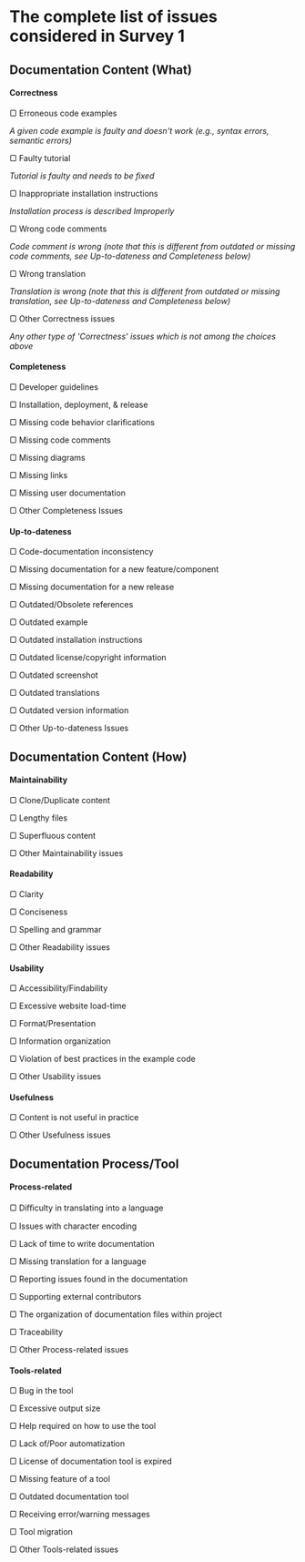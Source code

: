 # The complete list of issues considered in Survey 1


## Documentation Content (What)

#### Correctness
▢	Erroneous code examples

_A given code example is faulty and doesn't work (e.g., syntax errors, semantic errors)_

▢	Faulty tutorial

_Tutorial is faulty and needs to be fixed_

▢	Inappropriate installation instructions

_Installation process is described Improperly_

▢	Wrong code comments

_Code comment is wrong (note that this is different from outdated or missing code comments, see Up-to-dateness and Completeness below)_

▢	Wrong translation

_Translation is wrong (note that this is different from outdated or missing translation, see Up-to-dateness and Completeness below)_

▢	Other Correctness issues

_Any other type of 'Correctness' issues which is not among the choices above_

#### Completeness
▢	Developer guidelines

▢	Installation, deployment, & release

▢	Missing code behavior clarifications

▢	Missing code comments

▢	Missing diagrams 

▢	Missing links 

▢	Missing user documentation

▢	Other Completeness Issues

#### Up-to-dateness
▢	Code-documentation inconsistency

▢	Missing documentation for a new feature/component

▢	Missing documentation for a new release

▢	Outdated/Obsolete references

▢	Outdated example

▢	Outdated installation instructions

▢	Outdated license/copyright information

▢	Outdated screenshot

▢	Outdated translations

▢	Outdated version information

▢	Other Up-to-dateness Issues 



## Documentation Content (How)

#### Maintainability
▢	Clone/Duplicate content

▢	Lengthy files

▢	Superfluous content

▢	Other Maintainability issues

#### Readability
▢	Clarity

▢	Conciseness

▢	Spelling and grammar

▢	Other Readability issues

#### Usability
▢	Accessibility/Findability

▢	Excessive website load-time

▢	Format/Presentation

▢	Information organization

▢	Violation of best practices in the example code

▢	Other Usability issues

#### Usefulness
▢	Content is not useful in practice

▢	Other Usefulness issues


## Documentation Process/Tool

#### Process-related
▢	Diﬃculty in translating into a language

▢	Issues with character encoding

▢	Lack of time to write documentation

▢	Missing translation for a language

▢	Reporting issues found in the documentation

▢	Supporting external contributors

▢	The organization of documentation files within project

▢	Traceability

▢	Other Process-related issues

#### Tools-related
▢	Bug in the tool

▢	Excessive output size

▢	Help required on how to use the tool

▢	Lack of/Poor automatization

▢	License of documentation tool is expired

▢	Missing feature of a tool

▢	Outdated documentation tool

▢	Receiving error/warning messages

▢	Tool migration

▢	Other Tools-related issues








